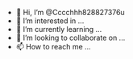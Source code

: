 - 👋 Hi, I’m @Cccchhh828827376u
- 👀 I’m interested in ...
- 🌱 I’m currently learning ...
- 💞️ I’m looking to collaborate on ...
- 📫 How to reach me ...

<!---
Cccchhh828827376u/Cccchhh828827376u is a ✨ special ✨ repository because its `README.md` (this file) appears on your GitHub profile.
You can click the Preview link to take a look at your changes.
--->
